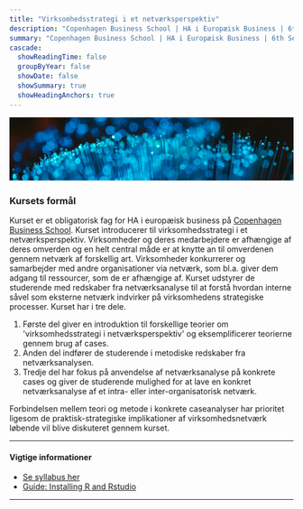 ```yaml
---
title: "Virksomhedsstrategi i et netværksperspektiv"
description: "Copenhagen Business School | HA i Europæisk Business | 6th Semester"
summary: "Copenhagen Business School | HA i Europæisk Business | 6th Semester"
cascade:
  showReadingTime: false
  groupByYear: false
  showDate: false
  showSummary: true
  showHeadingAnchors: true
---
```


![Abstract purple artwork](course-picture.jpg "Photo by [Sander Weeteling](https://unsplash.com/@sanderweeteling) on [Unsplash](https://unsplash.com/)")

### Kursets formål

Kurset er et obligatorisk fag for HA i europæisk business på [Copenhagen Business School](https://cbscanvas.instructure.com/courses/22821/modules/items/480509). Kurset introducerer til virksomhedsstrategi i et netværksperspektiv. Virksomheder og deres medarbejdere er afhængige af deres omverden og en helt central måde er at knytte an til omverdenen gennem netværk af forskellig art. Virksomheder konkurrerer og samarbejder med andre organisationer via netværk, som bl.a. giver dem adgang til ressourcer, som de er afhængige af. Kurset udstyrer de studerende med redskaber fra netværksanalyse til at forstå hvordan interne såvel som eksterne netværk indvirker på virksomhedens strategiske processer. Kurset har i tre dele.

1.  Første del giver en introduktion til forskellige teorier om 'virksomhedsstrategi i netværksperspektiv' og eksemplificerer teorierne gennem brug af cases.
2.  Anden del indfører de studerende i metodiske redskaber fra netværksanalysen.
3.  Tredje del har fokus på anvendelse af netværksanalyse på konkrete cases og giver de studerende mulighed for at lave en konkret netværksanalyse af et intra- eller inter-organisatorisk netværk.

Forbindelsen mellem teori og metode i konkrete caseanalyser har prioritet ligesom de praktisk-strategiske implikationer af virksomhedsnetværk løbende vil blive diskuteret gennem kurset. 

------------------------------------------------------------------------

#### Vigtige informationer

-   [Se syllabus her](syllabus_2023.pdf)
-   [Guide: Installing R and Rstudio](setting_up_R.pdf)

------------------------------------------------------------------------



